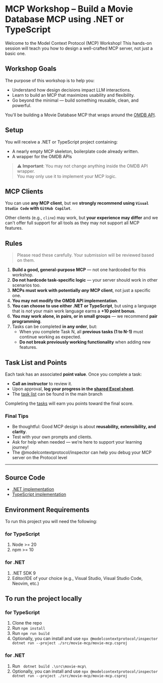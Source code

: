 # MCP Workshop – Build a Movie Database MCP using .NET or TypeScript
Welcome to the Model Context Protocol (MCP) Workshop!
This hands-on session will teach you how to design a well-crafted MCP server, not just a basic one.

## Workshop Goals
The purpose of this workshop is to help you:
- Understand how design decisions impact LLM interactions.
- Learn to build an MCP that maximizes usability and flexibility.
- Go beyond the minimal — build something reusable, clean, and powerful.

You'll be building a Movie Database MCP that wraps around the [OMDB API](https://www.omdbapi.com/).

## Setup
You will receive a .NET or TypeScript project containing:
- A nearly empty MCP skeleton, boilerplate code already written.
- A wrapper for the OMDB APIs
> ⚠️ **Important**: You may not change anything inside the OMDB API wrapper.  
> You may only use it to implement your MCP logic.

## MCP Clients
You can use **any MCP client**, but we **strongly recommend using `Visual Studio Code` with `GitHub Copilot`**.

Other clients (e.g., `cline`) may work, but **your experience may differ** and we can't offer full support for all tools as they may not support all MCP features.

## Rules

> Please read these carefully. Your submission will be reviewed based on them.

1. **Build a good, general-purpose MCP** — not one hardcoded for this workshop.
2. **Do not hardcode task-specific logic** — your server should work in other scenarios too.
3. **MCPs must work with potentially *any* MCP client**, not just a specific one.
4. **You may **not** modify the OMDB API implementation**.
5. **You can choose to use either .NET or TypeScript**, but using a language that is *not* your main work language earns a **+10 point bonus**.
6. **You may work alone, in pairs, or in small groups** — we recommend **pair programming**.
7. Tasks can be completed **in any order**, but:
   - When you complete Task N, all **previous tasks (1 to N-1)** must continue working as expected.
   - **Do not break previously working functionality** when adding new features.

## Task List and Points

Each task has an associated **point value**. Once you complete a task:
- **Call an instructor** to review it.
- Upon approval, **log your progress in the [shared Excel sheet](https://aka.ms/AzNet/DayOfLearning/2025/workshop/status)**.
- The [task list](https://github.com/MoaidHathot/movie-mcp-workshop/blob/main/tasks/task01.md) can be found in the main branch

Completing the [tasks](https://github.com/MoaidHathot/movie-mcp-workshop/blob/main/tasks/task01.md) will earn you points toward the final score.

### Final Tips

- Be thoughtful: Good MCP design is about **reusability, extensibility, and clarity**.
- Test with your own prompts and clients.
- Ask for help when needed — we’re here to support your learning journey!
- The @modelcontextprotocol/inspector can help you debug your MCP server on the Protocol level

---

## Source Code
- [.NET implementation](https://github.com/MoaidHathot/movie-mcp-workshop/tree/dotnet)
- [TypeScript implementation](https://github.com/MoaidHathot/movie-mcp-workshop/tree/typescript)

## Environment Requirements

To run this project you will need the following:
### for TypeScript
1. Node >= 20
2. npm >= 10
### for .NET
1. .NET SDK 9
2. Editor/IDE of your choice (e.g., Visual Studio, Visual Studio Code, Neovim, etc.)

## To run the project locally
### for TypeScript
1. Clone the repo
2. Run `npm install`
3. Run `npm run build`
4. Optionally, you can install and use `npx @modelcontextprotocol/inspector dotnet run --project ./src/movie-mcp/movie-mcp.csproj`
### for .NET
1. Run ` dotnet build .\src\movie-mcp\`
2. Optionally, you can install and use `npx @modelcontextprotocol/inspector dotnet run --project ./src/movie-mcp/movie-mcp.csproj`


